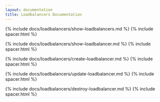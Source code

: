 ```yaml
---
layout: documentation
title: Loadbalancers Documentation
---
```


{% include docs/loadbalancers/show-loadbalancers.md %}
{% include spacer.html %}

{% include docs/loadbalancers/show-loadbalancer.md %}
{% include spacer.html %}

{% include docs/loadbalancers/create-loadbalancer.md %}
{% include spacer.html %}

{% include docs/loadbalancers/update-loadbalancer.md %}
{% include spacer.html %}

{% include docs/loadbalancers/destroy-loadbalancer.md %}
{% include spacer.html %}